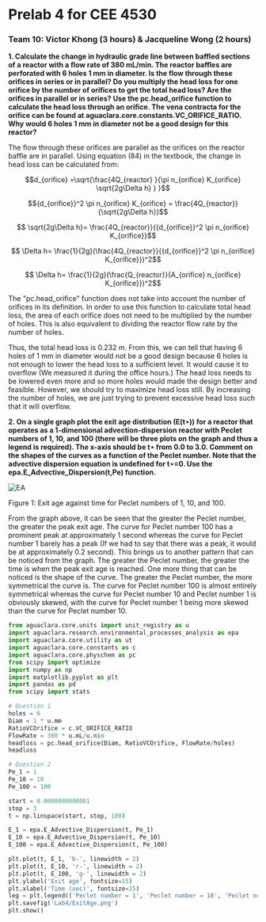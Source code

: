 # Prelab 4 for CEE 4530

### Team 10: Victor Khong (3 hours) & Jacqueline Wong (2 hours) ###

<b>1. Calculate the change in hydraulic grade line between baffled sections of a reactor with a flow rate of 380 mL/min. The reactor baffles are perforated with 6 holes 1 mm in diameter. Is the flow through these orifices in series or in parallel? Do you multiply the head loss for one orifice by the number of orifices to get the total head loss? Are the orifices in parallel or in series? Use the pc.head_orifice function to calculate the head loss through an orifice. The vena contracta for the orifice can be found at aguaclara.core.constants.VC_ORIFICE_RATIO. Why would 6 holes 1 mm in diameter not be a good design for this reactor?</b>

The flow through these orifices are parallel as the orifices on the reactor baffle are in parallel. Using equation (84) in the textbook, the change in head loss can be calculated from:

$$d_{orifice} =\sqrt{\frac{4Q_{reactor} }{\pi n_{orifice} K_{orifice} \sqrt{2g\Delta h} } }$$

$${d_{orifice}}^2 \pi n_{orifice} K_{orifice} = \frac{4Q_{reactor}}{\sqrt{2g\Delta h}}$$

$$ \sqrt{2g\Delta h}= \frac{4Q_{reactor}}{{d_{orifice}}^2 \pi n_{orifice} K_{orifice}}$$

$$ \Delta h= \frac{1}{2g}(\frac{4Q_{reactor}}{{d_{orifice}}^2 \pi n_{orifice} K_{orifice}})^2$$

$$ \Delta h= \frac{1}{2g}(\frac{Q_{reactor}}{A_{orifice} n_{orifice} K_{orifice}})^2$$

The "pc.head_orifice" function does not take into account the number of orifices in its definition. In order to use this function to calculate total head loss, the area of each orifice does not need to be multiplied by the number of holes. This is also equivalent to dividing the reactor flow rate by the number of holes.

Thus, the total head loss is 0.232 m. From this, we can tell that having 6 holes of 1 mm in diameter would not be a good design because 6 holes is not enough to lower the head loss to a sufficient level. It would cause it to overflow (We measured it during the office hours.) The head loss needs to be lowered even more and so more holes would made the design better and feasible. However, we should try to maximize head loss still. By increasing the number of holes, we are just trying to prevent excessive head loss such that it will overflow.

<b>2. On a single graph plot the exit age distribution (E(t⋆)) for a reactor that operates as a 1-dimensional advection-dispersion reactor with Peclet numbers of 1, 10, and 100 (there will be three plots on the graph and thus a legend is required). The x-axis should be t⋆ from 0.0 to 3.0. Comment on the shapes of the curves as a function of the Peclet number. Note that the advective dispersion equation is undefined for t⋆=0. Use the epa.E_Advective_Dispersion(t,Pe) function.</b>

![EA](https://raw.githubusercontent.com/lw583/CEE4530/master/Lab4/ExitAge.png)

Figure 1: Exit age against time for Peclet numbers of 1, 10, and 100.

From the graph above, it can be seen that the greater the Peclet number, the greater the peak exit age. The curve for Peclet number 100 has a prominent peak at approximately 1 second whereas the curve for Peclet number 1 barely has a peak (If we had to say that there was a peak, it would be at approximately 0.2 second). This brings us to another pattern that can be noticed from the graph. The greater the Peclet number, the greater the time is when the peak exit age is reached. One more thing that can be noticed is the shape of the curve. The greater the Peclet number, the more symmetrical the curve is. The curve for Peclet number 100 is almost entirely symmetrical whereas the curve for Peclet number 10 and Peclet number 1 is obviously skewed, with the curve for Peclet number 1 being more skewed than the curve for Peclet number 10.

```python
from aguaclara.core.units import unit_registry as u
import aguaclara.research.environmental_processes_analysis as epa
import aguaclara.core.utility as ut
import aguaclara.core.constants as c
import aguaclara.core.physchem as pc
from scipy import optimize
import numpy as np
import matplotlib.pyplot as plt
import pandas as pd
from scipy import stats

# Question 1
holes = 6
Diam = 1 * u.mm
RatioVCOrifice = c.VC_ORIFICE_RATIO
FlowRate = 380 * u.mL/u.min
headloss = pc.head_orifice(Diam, RatioVCOrifice, FlowRate/holes)
headloss

# Question 2
Pe_1 = 1
Pe_10 = 10
Pe_100 = 100

start = 0.0000000000001
stop = 3
t = np.linspace(start, stop, 100)

E_1 = epa.E_Advective_Dispersion(t, Pe_1)
E_10 = epa.E_Advective_Dispersion(t, Pe_10)
E_100 = epa.E_Advective_Dispersion(t, Pe_100)

plt.plot(t, E_1, 'b-', linewidth = 2)
plt.plot(t, E_10, 'r-', linewidth = 2)
plt.plot(t, E_100, 'g-', linewidth = 2)
plt.ylabel('Exit age', fontsize=15)
plt.xlabel('Time (sec)', fontsize=15)
leg = plt.legend(('Peclet number = 1', 'Peclet number = 10', 'Peclet number = 100'), loc='best')
plt.savefig('Lab4/ExitAge.png')
plt.show()
```

